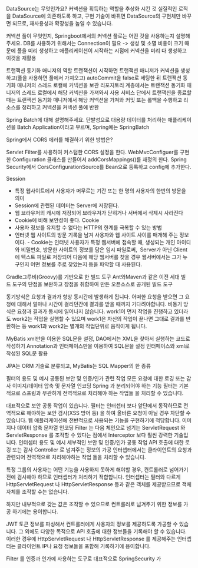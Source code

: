 DataSource는 무엇인가요?
커넥션을 획득하는 역할을 추상화 시킨 것
실질적인 로직을 DataSource에 의존하도록 하고, 구현 기술이 바뀌면 DataSource의 구현체만 바꾸면 되므로, 재사용성과 확장성을 높일 수 있습니다.

커넥션 풀이 무엇인지, Springboot에서의 커넥션 풀로는 어떤 것을 사용하는지 설명해주세요.
DB를 사용하기 위해서는 Connection이 필요 -> 생성 및 소멸 비용이 크기 때문에 
풀을 미리 생성하고 애플리케이션이 시작하는 시점에 커넥션을 미리 다 생성하고 이것을 재활용


트랜잭션 동기화 매니저의 역할
트랜잭션이 시작하면 트랜잭션 매니저가 커넥션을 생성하고(풀을 사용하면 풀에서 가져오고) autoCommit을 false로 세팅한 뒤 트랜잭션 동기화 매니저의 스레드 로컬에 커넥션을 보관
리포지토리 계층에서는 트랜잭션 동기화 매니저의 스레드 로컬에서 해당 커넥션을 가져와서 사용
서비스 단에서 트랜잭션을 종료할 때는 트랜잭션 동기화 매니저에서 해당 커넥션을 가져와 커밋 또는 롤백을 수행하고 리소스를 정리하고 커넥션을 커넥션 풀에 반환

Spring Batch에 대해 설명해주세요.
단발성으로 대용량 데이터를 처리하는 애플리케이션을 Batch Application이라고 부르며, Spring에는 SpringBatch

Spring에서 CORS 에러를 해결하기 위한 방법은?

Servlet Filter를 사용하여 커스텀한 CORS 설정을 한다.
WebMvcConfiguer를 구현한 Configuration 클래스를 만들어서 addCorsMappings()를 재정의 한다.
Spring Security에서 CorsConfigurationSource를 Bean으로 등록하고 config에 추가한다.

Session
- 특정 웹사이트에서 사용자가 머무르는 기간 또는 한 명의 사용자의 한번의 방문을 의미
- Session에 관련된 데이터는 Server에 저장된다.
- 웹 브라우저의 캐시에 저장되어 브라우저가 닫히거나 서버에서 삭제시 사라진다
- Cookie에 비해 보안성이 좋다.
Cookie
- 사용자 정보를 유지할 수 없다는 HTTP의 한계를 극복할 수 있는 방법
- 인터넷 웹 사이트의 방문 기록을 남겨 사용자와 웹 사이트 사이를 매개해 주는 정보이다.
- Cookie는 인터넷 사용자가 특정 웹서버에 접속할 때, 생성되는 개인 아이디와 비밀번호, 방문한 사이트의 정보를 담은 임시 파일로써,  Server가 아닌 Client에 텍스트 파일로 저장되어 다음에 해당 웹서버를 찾을 경우 웹서버에서는 그가 누구인지 어떤 정보를 주로 찾았는지 등을 파악할 때 사용된다.

Gradle그루비(Groovy)를 기반으로 한 빌드 도구
Ant와Maven과 같은 이전 세대 빌드 도구의 단점을 보완하고 장점을 취합하여 만든 오픈소스로 공개된 빌드 도구

동기방식은 요청과 결과가 항상 동시간에 발생하게 됩니다. 어떠한 요청을 받으면 그 요청에 대해서 얼마나 시간이 걸리던간에 결과를 받을 때까지 기다려야합니다.
비동기 방식은 요청과 결과가 동시에 일어나지 않습니다. 
work1이 먼저 작업을 진행하고 있더라도 work2는 작업을 실행할 수 있으며 work1은 자신의 작업이 끝나면 그대로 결과를 반환하는 등 work1과 work2는 별개의 작업단위로 움직이게 됩니다.

MyBatis
xml만을 이용한 SQL문을 설정, DAO에서는 XML을 찾아서 실행하는 코드로 작성하기
Annotation과 인터페이스만을 이용하여 SQL문을 설정
인터페이스와 xml로 작성된 SQL문 활용

JPA는 ORM 기술로 분류되고, MyBatis는 SQL Mapper의 한 종류


필터의 용도 및 예시
공통된 보안 및 인증/인가 관련 작업
모든 요청에 대한 로깅 또는 감사
이미지/데이터 압축 및 문자열 인코딩
Spring 과 분리되어야 하는 기능
필터는 기본적으로 스프링과 무관하게 전역적으로 처리해야 하는 작업들 을 처리할 수 있습니다.

대표적으로 보안 공통 작업이 있습니다.
필터는 인터셉터 보다 앞단에서 동작하므로 전역적으로 해야하는 보안 검사(XSS 방어 등) 을 하여 올바른 요청이 아닐 경우 차단할 수 있습니다.
웹 애플리케이션에 전반적으로 사용되는 기능을 구현하기에 적당합니다.
이미지나 데이터 압축
문자열 인코딩
Filter 는 다음 체인으로 넘기는 ServletRequest 와 ServletResponse 를 조작할 수 있다는 점에서 Interceptor 보다 훨씬 강력한 기술입니다.
인터셉터 용도 및 예시
세부적인 보안 및 인증/인가 공통 작업
API 호출에 대한 로깅 또는 감사
Controller 로 넘겨주는 정보의 가공
인터셉터에서는 클라이언트의 요청과 관련되어 전역적으로 처리해야하는 작업 들을 처리할 수 있습니다.

특정 그룹의 사용자는 어떤 기능을 사용하지 못하게 해야할 경우, 컨트롤러로 넘어가기 전에 검사해야 하므로 인터셉터가 처리하기 적합합니다.
인터셉터는 필터와 다르게 HttpServletRequest 나 HttpServletResponse 등과 같은 객체를 제공받으므로 객체 자체를 조작할 수는 없습니다.

하지만 내부적으로 갖는 값은 조작할 수 있으므로 컨트롤러로 넘겨주기 위한 정보를 가공 하기에는 용이합니다.

JWT 토큰 정보를 파싱해서 컨트롤러에게 사용자의 정보를 제공하도록 가공할 수 있습니다.
그 외에도 다양한 목적으로 API 호출에 대한 정보들을 기록해야 할 수 있습니다. 이러한 경우에 HttpServletRequest 나 HttpServletResponse 를 제공해주는 인터셉터는 클라이언트 IP나 요청 정보들을 포함해 기록하기에 용이합니다.

Filter 를 인증과 인가에 사용하는 도구로 대표적으로 SpringSecurity 가
